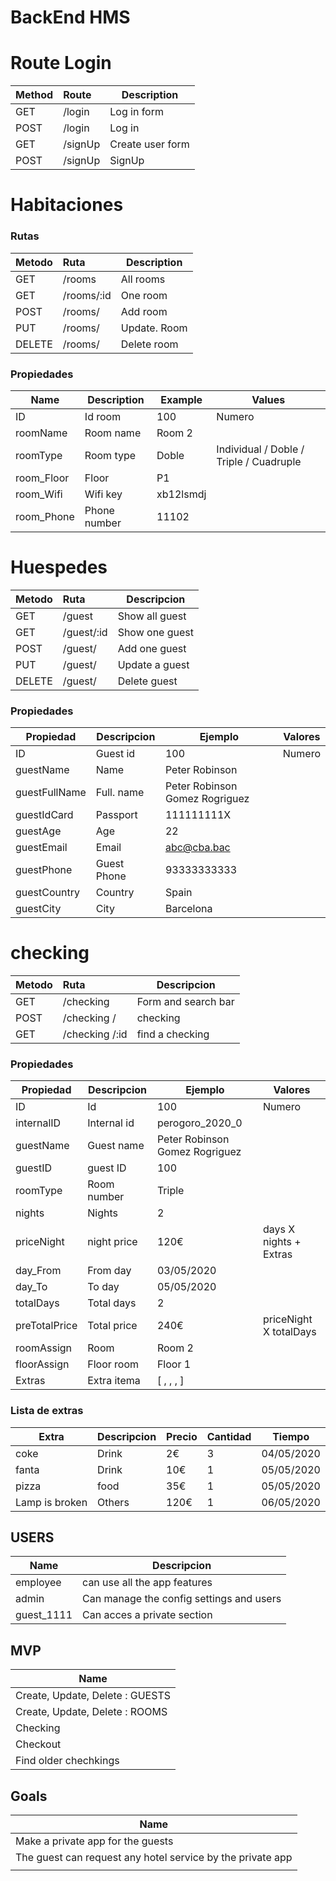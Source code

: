 #  BackEnd HMS



# Route Login
| Method | Route    | Description                       |
| ------ | :------ | --------------------------------- |
| GET    | /login  | Log in form    |
| POST   | /login  | Log in         |
| GET    | /signUp | Create user form |
| POST   | /signUp | SignUp
#  Habitaciones
### Rutas
| Metodo | Ruta    | Description                       |
| ------ | :------ | --------------------------------- |
| GET    | /rooms  | All rooms    |
| GET    | /rooms/:id  | One room   |
| POST    | /rooms/  | Add room            |
| PUT    | /rooms/  | Update. Room          |
| DELETE    | /rooms/  | Delete room          |

### Propiedades

| Name  | Description | Example  | Values  |
| ------  | --------------------------------- |--------- | --------|
| ID     | Id room| 100 | Numero |
| roomName     | Room name| Room 2|   |
| roomType  | Room type|  Doble  |  Individual /  Doble / Triple / Cuadruple  |
| room_Floor   | Floor| P1|  |
| room_Wifi   | Wifi key|  xb12lsmdj  |  |
| room_Phone   | Phone number| 11102|    |




# Huespedes  

| Metodo | Ruta    | Descripcion                       |
| ------ | :------ | --------------------------------- |
| GET    | /guest  | Show all guest    |
| GET    | /guest/:id  | Show one guest   |
| POST    | /guest/  | Add one guest             |
| PUT    | /guest/  | Update a guest         |
| DELETE    | /guest/  | Delete guest|         

### Propiedades

| Propiedad  | Descripcion | Ejemplo  | Valores  |
| ------  | --------------------------------- |--------- | --------|
| ID     | Guest id | 100 | Numero |
| guestName     | Name |  Peter Robinson|   |
| guestFullName  | Full. name|  Peter  Robinson Gomez Rogriguez  | |
|guestIdCard   | Passport | 111111111X|  |
|guestAge   | Age | 22|  |
|guestEmail   | Email |abc@cba.bac|  |
|guestPhone   | Guest Phone | 93333333333|  |
|guestCountry   | Country  | Spain|  |
|guestCity    | City | Barcelona|  |


# checking   

| Metodo | Ruta    | Descripcion                       |
| ------ | :------ | --------------------------------- |
| GET    | /checking   | Form and search bar  |
| POST    | /checking /  | checking             |
| GET    | /checking /:id  | find a checking   |


### Propiedades

| Propiedad  | Descripcion | Ejemplo  | Valores  |
| ------  | --------------------------------- |--------- | --------|
| ID     | Id | 100 | Numero |
| internalID  | Internal id  |  perogoro_2020_0  |  |
| guestName  | Guest name |  Peter  Robinson Gomez Rogriguez|   |
| guestID  |  guest ID    |  100  |   |
| roomType  | Room number   |  Triple  |   |
| nights  | Nights   | 2|   |
| priceNight  | night price| 120€   | days X nights + Extras   |
| day_From  | From day   |  03/05/2020|   |
| day_To  | To day   |  05/05/2020|   |
| totalDays  | Total days  | 2  |
| preTotalPrice  | Total price   |  240€ | priceNight X totalDays    |
| roomAssign  | Room   | Room 2 |
| floorAssign  | Floor room  | Floor 1 |
| Extras  | Extra itema  | [ , , , ] |

### Lista de extras
| Extra   | Descripcion | Precio   | Cantidad  | Tiempo |
| ------  | -------------------|-------------- |--------- | --------|
| coke     | Drink  | 2€  | 3 | 04/05/2020|
| fanta     | Drink  | 10€  | 1 | 05/05/2020|
| pizza     | food  | 35€  | 1 | 05/05/2020|
 | Lamp is broken    | Others  | 120€  | 1 | 06/05/2020|

## USERS 

| Name   | Descripcion |
| ------  | -------------------|
| employee     | can use all the app features |
| admin     | Can manage the config settings  and users  |
| guest_1111     | Can acces a private section  |





## MVP 
| Name   |
| ------  |
|   Create, Update,  Delete :  GUESTS |
|   Create, Update,  Delete :  ROOMS |
|   Checking |
|   Checkout |
|   Find older chechkings |


## Goals
| Name   |
| ------  |
|   Make a private app for  the guests|
|   The guest can request any hotel service by the private app|
| |










 





